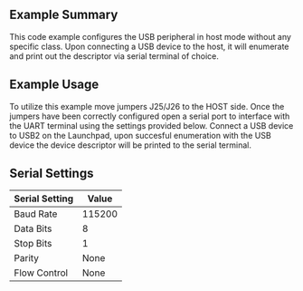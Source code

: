 ## Example Summary

This code example configures the USB peripheral in host mode without
any specific class. Upon connecting a USB device to the host, it
will enumerate and print out the descriptor via serial terminal of choice.

## Example Usage

To utilize this example move jumpers J25/J26 to the HOST side.
Once the jumpers have been correctly configured open a serial port
to interface with the UART terminal using the settings provided below.
Connect a USB device to USB2 on the Launchpad, upon succesful enumeration
with the USB device the device descriptor will be printed to the serial
terminal.

## Serial Settings

| Serial Setting | Value |
| --- | --- |
| Baud Rate | 115200 |
| Data Bits | 8 |
| Stop Bits | 1 |
| Parity | None |
| Flow Control | None |
